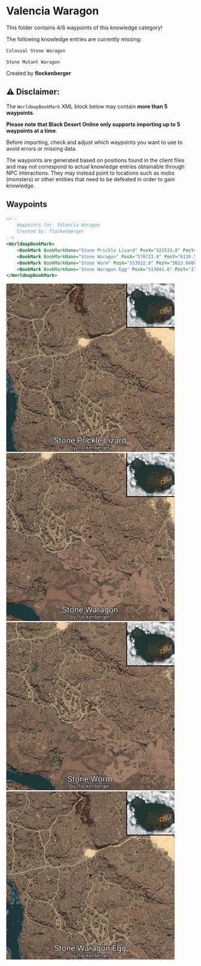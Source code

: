 # Valencia Waragon

This folder contains 4/6 waypoints of this knowledge category!

The following knowledge entries are currently missing: 

```
Colossal Stone Waragon
```

```
Stone Mutant Waragon
```


Created by **flockenberger**

## ⚠️ Disclaimer:
The `WorldmapBookMark` XML block below may contain **more than 5 waypoints**.

**Please note that Black Desert Online only supports importing up to 5 waypoints at a time**.

Before importing, check and adjust which waypoints you want to use to avoid errors or missing data.

The waypoints are generated based on positions found in the client files and may not correspond to actual knowledge entries obtainable through NPC interactions.
They may instead point to locations such as mobs (monsters) or other entities that need to be defeated in order to gain knowledge.

## Waypoints
```xml
<!--
    Waypoints for: Valencia Waragon
    Created by: flockenberger
-->
<WorldmapBookMark>
    <BookMark BookMarkName="Stone Prickle Lizard" PosX="522533.0" PosY="-527.6510009765625" PosZ="-10830.900390625" />
    <BookMark BookMarkName="Stone Waragon" PosX="576723.0" PosY="6120.52001953125" PosZ="-93426.8671875" />
    <BookMark BookMarkName="Stone Worm" PosX="553932.0" PosY="5023.0400390625" PosZ="-91601.2734375" />
    <BookMark BookMarkName="Stone Waragon Egg" PosX="513041.0" PosY="2740.429931640625" PosZ="-5978.0498046875" />
</WorldmapBookMark>
```

<img src="./Valencia Waragon_Stone Prickle Lizard_Preview.webp" width="450"/> <img src="./Valencia Waragon_Stone Waragon_Preview.webp" width="450"/> <img src="./Valencia Waragon_Stone Worm_Preview.webp" width="450"/> <img src="./Valencia Waragon_Stone Waragon Egg_Preview.webp" width="450"/> 